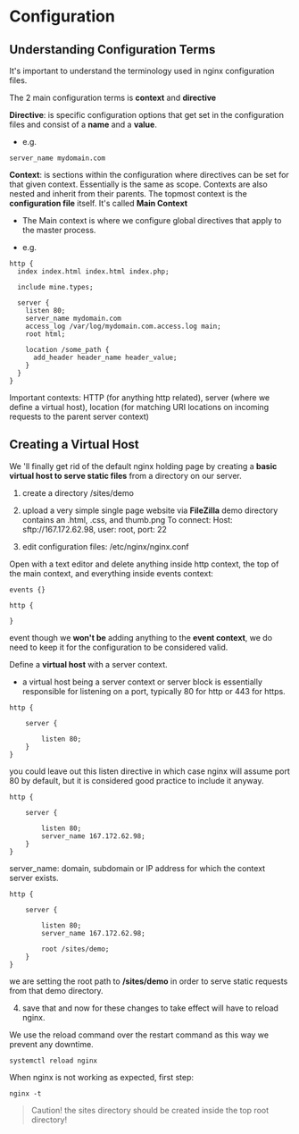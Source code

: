 # Configuration

## Understanding Configuration Terms

It's important to understand the terminology used in nginx configuration files.

The 2 main configuration terms is **context** and **directive**

**Directive**: is specific configuration options that get set in the configuration files and consist of a **name** and a **value**.

* e.g. 
```
server_name mydomain.com
``` 

**Context**: is sections within the configuration where directives can be set for that given context. Essentially is the same as scope. Contexts are also nested and inherit from their parents. The topmost context is the **configuration file** itself. It's called **Main Context**

* The Main context is where we configure global directives that apply to the master process.

* e.g. 
```
http {
  index index.html index.html index.php;

  include mine.types;

  server {
    listen 80;
    server_name mydomain.com
    access_log /var/log/mydomain.com.access.log main;
    root html;

    location /some_path {
      add_header header_name header_value;
    }
  }
}
```

Important contexts: HTTP (for anything http related), server (where we define a virtual host), location (for matching URI locations on incoming requests to the parent server context)


##  Creating a Virtual Host

We 'll finally get rid of the default nginx holding page by creating a **basic virtual host to serve static files** from a directory on our server.

1. create a directory /sites/demo

2. upload a very simple single page website via **FileZilla**
demo directory contains an .html, .css, and thumb.png
To connect:
Host: sftp://167.172.62.98, user: root, port: 22

3. edit configuration files: /etc/nginx/nginx.conf

Open with a text editor and delete anything inside http context, the top of the main context, and everything inside events context:

```
events {}

http {
  
}
```

event though we **won't be** adding anything to the **event context**, we do need to keep it for the configuration to be considered valid.

Define a **virtual host** with a server context.

* a virtual host being a server context or server block is essentially responsible for listening on a port, typically 80 for http or 443 for https.

```
http {

    server {

        listen 80;
    }
}
```
you could leave out this listen directive in which case nginx will assume port 80 by default, but it is considered good practice to include it anyway.

```
http {

    server {

        listen 80;
        server_name 167.172.62.98;
    }
}
```

server_name: domain, subdomain or IP address for which the context server exists.

```
http {

    server {

        listen 80;
        server_name 167.172.62.98;

        root /sites/demo;
    }
}
```
we are setting the root path to **/sites/demo** in order to serve static requests from that demo directory.

4. save that
and now for these changes to take effect will have to reload nginx.

We use the reload command over the restart command as this way we prevent any downtime.

```
systemctl reload nginx 
```

When nginx is not working as expected, first step:
```
nginx -t
```

> Caution! the sites directory should be created inside the top root directory! 


